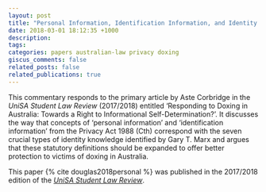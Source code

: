 ```yaml
---
layout: post
title: "Personal Information, Identification Information, and Identity Knowledge"
date: 2018-03-01 18:12:35 +1000
description:
tags:
categories: papers australian-law privacy doxing
giscus_comments: false
related_posts: false
related_publications: true
---
```


This commentary responds to the primary article by Aste Corbridge in the _UniSA Student Law Review_ (2017/2018) entitled ‘Responding to Doxing in Australia: Towards a Right to Informational Self-Determination?’. It discusses the way that concepts of ‘personal information’ and ‘identification information’ from the Privacy Act 1988 (Cth) correspond with the seven crucial types of identity knowledge identified by Gary T. Marx and argues that these statutory definitions should be expanded to offer better protection to victims of doxing in Australia.

This paper {% cite douglas2018personal %} was published in the 2017/2018 edition of the [_UniSA Student Law Review_](https://www.ojs.unisa.edu.au/index.php/uslr/issue/view/182).
